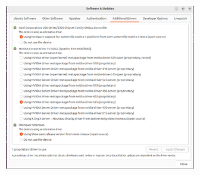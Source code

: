 ![Screenshot from 2023-01-31 14-02-44.png](..%2F..%2F..%2Fassets%2FScreenshot%20from%202023-01-31%2014-02-44.png)